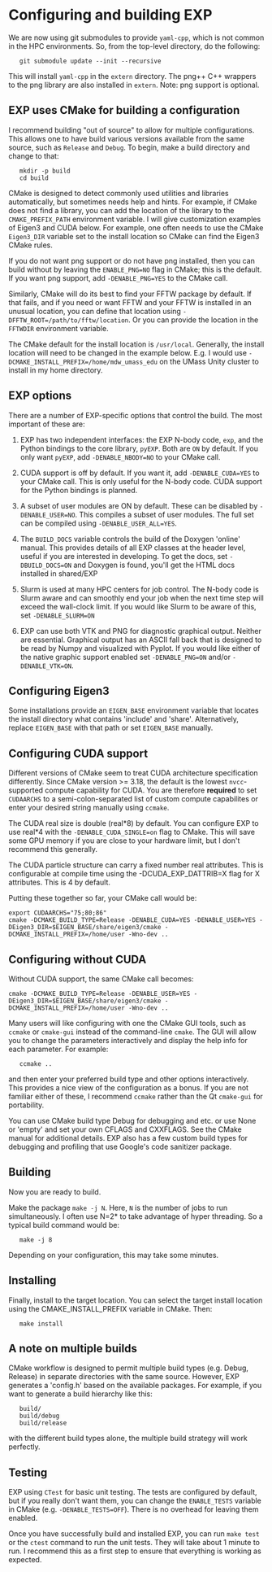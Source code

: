 # Configuring and building EXP

We are now using git submodules to provide `yaml-cpp`, which is not
common in the HPC environments.  So, from the top-level directory, do
the following:

```
   git submodule update --init --recursive
```

This will install `yaml-cpp` in the `extern` directory.  The png++ C++
wrappers to the png library are also installed in `extern`.  Note: png
support is optional.

## EXP uses CMake for building a configuration

I recommend building "out of source" to allow for multiple
configurations.  This allows one to have build various versions
available from the same source, such as `Release` and `Debug`.  To
begin, make a build directory and change to that:

```
   mkdir -p build
   cd build
```

CMake is designed to detect commonly used utilities and libraries
automatically, but sometimes needs help and hints.  For example, if
CMake does not find a library, you can add the location of the library
to the `CMAKE_PREFIX_PATH` environment variable.  I will give
customization examples of Eigen3 and CUDA below.  For example, one
often needs to use the CMake `Eigen3_DIR` variable set to the install
location so CMake can find the Eigen3 CMake rules.

If you do not want png support or do not have png installed, then you
can build without by leaving the `ENABLE_PNG=NO` flag in CMake; this
is the default.  If you want png support, add `-DENABLE_PNG=YES` to
the CMake call.

Similarly, CMake will do its best to find your FFTW package by
default.  If that fails, and if you need or want FFTW and your FFTW is
installed in an unusual location, you can define that location using
`-DFFTW_ROOT=/path/to/fftw/location`.  Or you can provide the location
in the `FFTWDIR` environment variable.

The CMake default for the install location is `/usr/local`.
Generally, the install location will need to be changed in the example
below.  E.g. I would use `-DCMAKE_INSTALL_PREFIX=/home/mdw_umass_edu`
on the UMass Unity cluster to install in my home directory.

## EXP options

There are a number of EXP-specific options that control the build.
The most important of these are:

1. EXP has two independent interfaces: the EXP N-body code, `exp`, and
   the Python bindings to the core library, `pyEXP`.  Both are `ON` by
   default.  If you only want `pyEXP`, add `-DENABLE_NBODY=NO` to your
   CMake call.

2. CUDA support is off by default.  If you want it, add
   `-DENABLE_CUDA=YES` to your CMake call.  This is only useful for
   the N-body code.  CUDA support for the Python bindings is planned.

3. A subset of user modules are ON by default.  These can be disabled
   by `-DENABLE_USER=NO`.  This compiles a subset of user modules.
   The full set can be compiled using `-DENABLE_USER_ALL=YES`.

4. The `BUILD_DOCS` variable controls the build of the Doxygen
   'online' manual.  This provides details of all EXP classes at the
   header level, useful if you are interested in developing.  To get
   the docs, set `-DBUILD_DOCS=ON` and Doxygen is found, you'll get
   the HTML docs installed in shared/EXP

5. Slurm is used at many HPC centers for job control.  The N-body code
   is Slurm aware and can smoothly end your job when the next time
   step will exceed the wall-clock limit.  If you would like Slurm to
   be aware of this, set `-DENABLE_SLURM=ON`

6. EXP can use both VTK and PNG for diagnostic graphical output.
   Neither are essential.  Graphical output has an ASCII fall back
   that is designed to be read by Numpy and visualized with Pyplot.
   If you would like either of the native graphic support enabled set
   `-DENABLE_PNG=ON` and/or `-DENABLE_VTK=ON`.


## Configuring Eigen3

Some installations provide an `EIGEN_BASE` environment variable that
locates the install directory what contains 'include' and 'share'.
Alternatively, replace `EIGEN_BASE` with that path or set `EIGEN_BASE`
manually.

## Configuring CUDA support

Different versions of CMake seem to treat CUDA architecture
specification differently.  Since CMake version >= 3.18, the default
is the lowest `nvcc`-supported compute capability for CUDA.  You are
therefore **required** to set `CUDAARCHS` to a semi-colon-separated list
of custom compute capabilites or enter your desired string manually
using `ccmake`.

The CUDA real size is double (real\*8) by default.  You can configure
EXP to use real\*4 with the `-DENABLE_CUDA_SINGLE=on` flag to CMake.  This
will save some GPU memory if you are close to your hardware limit, but
I don't recommend this generally.

The CUDA particle structure can carry a fixed number real attributes.
This is configurable at compile time using the -DCUDA_EXP_DATTRIB=X flag
for X attributes.  This is 4 by default.

Putting these together so far, your CMake call would be:

```
export CUDAARCHS="75;80;86"
cmake -DCMAKE_BUILD_TYPE=Release -DENABLE_CUDA=YES -DENABLE_USER=YES -DEigen3_DIR=$EIGEN_BASE/share/eigen3/cmake -DCMAKE_INSTALL_PREFIX=/home/user -Wno-dev ..
````

## Configuring without CUDA

Without CUDA support, the same CMake call becomes:
```
cmake -DCMAKE_BUILD_TYPE=Release -DENABLE_USER=YES -DEigen3_DIR=$EIGEN_BASE/share/eigen3/cmake -DCMAKE_INSTALL_PREFIX=/home/user -Wno-dev ..
```

Many users will like configuring with one the CMake GUI tools, such as
`ccmake` or `cmake-gui` instead of the command-line `cmake`.  The GUI
will allow you to change the parameters interactively and display the
help info for each parameter.  For example:

```
   ccmake ..
```

and then enter your preferred build type and other options
interactively.  This provides a nice view of the configuration as a
bonus.  If you are not familiar either of these, I recommend `ccmake`
rather than the Qt `cmake-gui` for portability.

You can use CMake build type Debug for debugging and etc. or use None
or 'empty' and set your own CFLAGS and CXXFLAGS.  See the CMake manual
for additional details.  EXP also has a few custom build types for
debugging and profiling that use Google's code sanitizer package.

## Building

Now you are ready to build.

Make the package `make -j N`. Here, `N` is the number of jobs to run
simultaneously.  I often use N=2*<number of cores> to take advantage
of hyper threading.  So a typical build command would be:

```
   make -j 8
```
Depending on your configuration, this may take some minutes.

## Installing

Finally, install to the target location.  You can select the target
install location using the CMAKE_INSTALL_PREFIX variable in CMake.
Then:

```
   make install
```

## A note on multiple builds

CMake workflow is designed to permit multiple build types (e.g. Debug,
Release) in separate directories with the same source.  However, EXP
generates a 'config.h' based on the available packages. For example,
if you want to generate a build hierarchy like this:

```
   build/
   build/debug
   build/release
```
with the different build types alone, the multiple build strategy
will work perfectly.

## Testing

EXP using `CTest` for basic unit testing.  The tests are configured by
default, but if you really don't want them, you can change the
`ENABLE_TESTS` variable in CMake (e.g. `-DENABLE_TESTS=OFF`).  There
is no overhead for leaving them enabled.

Once you have successfully build and installed EXP, you can run `make
test` or the `ctest` command to run the unit tests.  They will take
about 1 minute to run.  I recommend this as a first step to ensure
that everything is working as expected.

